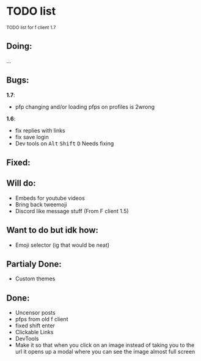 # TODO list
<sub>TODO list for f client 1.7</sub>


## Doing:
 ...

## Bugs:
**1.7**:
 - pfp changing and/or loading pfps on profiles is 2wrong

**1.6**:
 - fix replies with links
 - fix save login
 - Dev tools on <kbd>Alt</kbd> <kbd>Shift</kbd> <kbd>D</kbd> Needs fixing

## Fixed:

## Will do:
 - Embeds for youtube videos
 - Bring back tweemoji
 - Discord like message stuff (From F client 1.5)


## Want to do but idk how:
 - Emoji selector (ig that would be neat)



## Partialy Done:
 - Custom themes

## Done:
 - Uncensor posts
 - pfps from old f client
 - fixed shift enter
 - Clickable Links
 - DevTools
 - Make it so that when you click on an image instead of taking you to the url it opens up a modal where you can see the image almost full screen